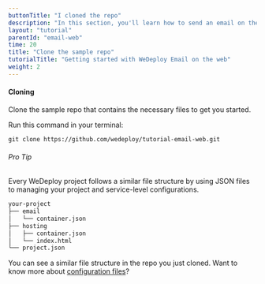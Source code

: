 ```yaml
---
buttonTitle: "I cloned the repo"
description: "In this section, you'll learn how to send an email on the web using the WeDeploy API Client."
layout: "tutorial"
parentId: "email-web"
time: 20
title: "Clone the sample repo"
tutorialTitle: "Getting started with WeDeploy Email on the web"
weight: 2
---
```


#### Cloning

Clone the sample repo that contains the necessary files to get you started.

Run this command in your terminal: 

```
git clone https://github.com/wedeploy/tutorial-email-web.git
```

<aside>

###### <span class="icon-16-star"></span> Pro Tip

Every WeDeploy project follows a similar file structure by using JSON files to managing your project and service-level configurations.

```xml
your-project
├── email
│   └── container.json
├── hosting
│   ├── container.json
│   └── index.html
└── project.json
```

You can see a similar file structure in the repo you just cloned. Want to know more about [configuration files](/docs/intro/configuration-files.html)?

</aside>
